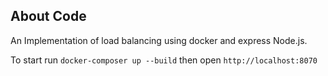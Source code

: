 
## About Code
An Implementation of load balancing using docker and express Node.js.

To start run `docker-composer up --build` then open `http://localhost:8070`
